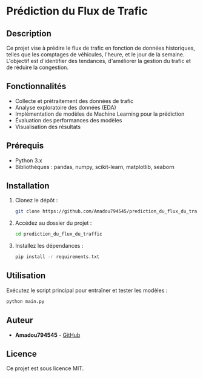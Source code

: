 # Prédiction du Flux de Trafic

## Description
Ce projet vise à prédire le flux de trafic en fonction de données historiques, telles que les comptages de véhicules, l'heure, et le jour de la semaine. L'objectif est d'identifier des tendances, d'améliorer la gestion du trafic et de réduire la congestion.

## Fonctionnalités
- Collecte et prétraitement des données de trafic
- Analyse exploratoire des données (EDA)
- Implémentation de modèles de Machine Learning pour la prédiction
- Évaluation des performances des modèles
- Visualisation des résultats

## Prérequis
- Python 3.x
- Bibliothèques : pandas, numpy, scikit-learn, matplotlib, seaborn

## Installation
1. Clonez le dépôt :
   ```bash
   git clone https://github.com/Amadou794545/prediction_du_flux_du_traffic.git
   ```
2. Accédez au dossier du projet :
   ```bash
   cd prediction_du_flux_du_traffic
   ```
3. Installez les dépendances :
   ```bash
   pip install -r requirements.txt
   ```

## Utilisation
Exécutez le script principal pour entraîner et tester les modèles :
```bash
python main.py
```

## Auteur
- **Amadou794545** - [GitHub](https://github.com/Amadou794545)

## Licence
Ce projet est sous licence MIT.
